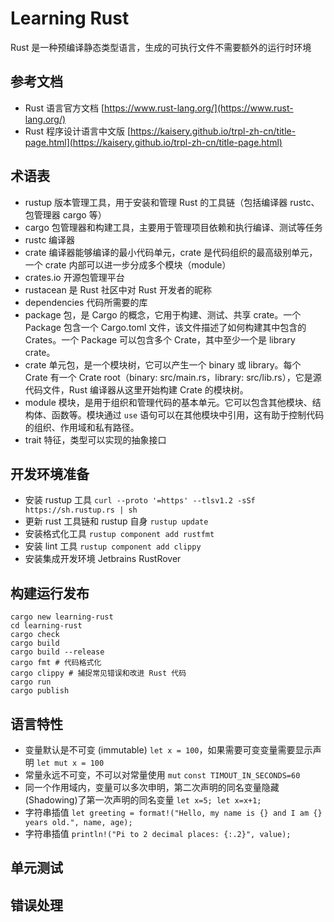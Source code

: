 # Learning Rust

Rust 是一种预编译静态类型语言，生成的可执行文件不需要额外的运行时环境

## 参考文档
- Rust 语言官方文档 [https://www.rust-lang.org/](https://www.rust-lang.org/)
- Rust 程序设计语言中文版 [https://kaisery.github.io/trpl-zh-cn/title-page.html](https://kaisery.github.io/trpl-zh-cn/title-page.html)

## 术语表

- rustup 版本管理工具，用于安装和管理 Rust 的工具链（包括编译器 rustc、包管理器 cargo 等）
- cargo 包管理器和构建工具，主要用于管理项目依赖和执行编译、测试等任务
- rustc 编译器
- crate 编译器能够编译的最小代码单元，crate 是代码组织的最高级别单元，一个 crate 内部可以进一步分成多个模块（module）
- crates.io 开源包管理平台
- rustacean 是 Rust 社区中对 Rust 开发者的昵称
- dependencies 代码所需要的库
- package 包，是 Cargo 的概念，它用于构建、测试、共享 crate。一个 Package 包含一个 Cargo.toml 文件，该文件描述了如何构建其中包含的 Crates。一个 Package 可以包含多个 Crate，其中至少一个是 library crate。
- crate 单元包，是一个模块树，它可以产生一个 binary 或 library。每个 Crate 有一个 Crate root（binary: src/main.rs，library: src/lib.rs），它是源代码文件，Rust 编译器从这里开始构建 Crate 的模块树。
- module 模块，是用于组织和管理代码的基本单元。它可以包含其他模块、结构体、函数等。模块通过 `use` 语句可以在其他模块中引用，这有助于控制代码的组织、作用域和私有路径。
- trait 特征，类型可以实现的抽象接口

## 开发环境准备

- 安装 rustup 工具 `curl --proto '=https' --tlsv1.2 -sSf https://sh.rustup.rs | sh`
- 更新 rust 工具链和 rustup 自身 `rustup update`
- 安装格式化工具 `rustup component add rustfmt`
- 安装 lint 工具 `rustup component add clippy`
- 安装集成开发环境 Jetbrains RustRover

## 构建运行发布

```shell
cargo new learning-rust
cd learning-rust
cargo check
cargo build
cargo build --release
cargo fmt # 代码格式化
cargo clippy # 捕捉常见错误和改进 Rust 代码
cargo run
cargo publish
```

## 语言特性

- 变量默认是不可变 (immutable) `let x = 100`，如果需要可变变量需要显示声明 `let mut x = 100`
- 常量永远不可变，不可以对常量使用 `mut` `const TIMOUT_IN_SECONDS=60`
- 同一个作用域内，变量可以多次申明，第二次声明的同名变量隐藏(Shadowing)了第一次声明的同名变量 `let x=5; let x=x+1;`
- 字符串插值 `let greeting = format!("Hello, my name is {} and I am {} years old.", name, age);`
- 字符串插值 `println!("Pi to 2 decimal places: {:.2}", value);`

## 单元测试



## 错误处理


